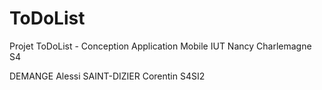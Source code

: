 # ToDoList
Projet ToDoList - Conception Application Mobile IUT Nancy Charlemagne S4

DEMANGE Alessi
SAINT-DIZIER Corentin
S4SI2
